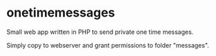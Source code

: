 # onetimemessages
Small web app written in PHP to send private one time messages.

Simply copy to webserver and grant permissions to folder "messages".
